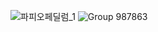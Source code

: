 
![파피오페딜럼_1](https://github.com/user-attachments/assets/7b1a71ad-0341-462e-ba40-c4f0fe3dda83)
![Group 987863](https://github.com/user-attachments/assets/26037cf6-142d-46c0-b924-cc127015fbb8)
